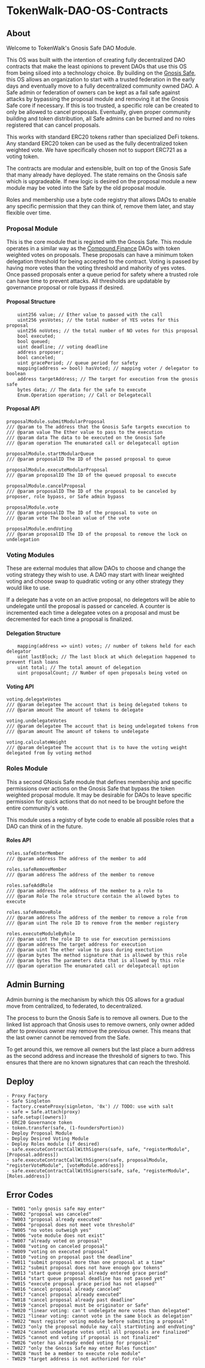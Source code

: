 # TokenWalk-DAO-OS-Contracts

## About

Welcome to TokenWalk's Gnosis Safe DAO Module.

This OS was built with the intention of creating fully decentralized DAO contracts that make the least opinions to prevent DAOs that use this OS from being siloed into a technology choice. By building on the [Gnosis Safe](https://github.com/gnosis/safe-contracts), this OS allows an organization to start with a trusted federation in the early days and eventually move to a fully decentralized community owned DAO. A Safe admin or federation of owners can be kept as a fail safe against attacks by bypassing the proposal module and removing it at the Gnosis Safe core if necessary. If this is too trusted, a specific role can be created to only be allowed to cancel proposals. Eventually, given proper community building and token distribution, all Safe admins can be burned and no roles registered that can cancel proposals.

This works with standard ERC20 tokens rather than specialized DeFi tokens. Any standard ERC20 token can be used as the fully decentralized token weighted vote. We have specifically chosen not to support ERC721 as a voting token. 

The contracts are modular and extensible, built on top of the Gnosis Safe that many already have deployed. The state remains on the Gnosis safe which is upgradeable. If new logic is desired on the proposal module a new module may be voted into the Safe by the old proposal module. 

Roles and membership use a byte code registry that allows DAOs to enable any specific permission that they can think of, remove them later, and stay flexible over time.

### Proposal Module

This is the core module that is registed with the Gnosis Safe. This module operates in a similar way as the [Compound.Finance](https://github.com/compound-finance/compound-protocol/tree/master/contracts/Governance) DAOs with token weighted votes on proposals. These proposals can have a minimum token delegation threshold for being accepted to the contract. Voting is passed by having more votes than the voting threshold and mahority of yes votes. Once passed proposals enter a queue period for safety where a trusted role can have time to prevent attacks. All thresholds are updatable by governance proposal or role bypass if desired.

#### Proposal Structure
```
    uint256 value; // Ether value to passed with the call
    uint256 yesVotes; // the total number of YES votes for this proposal
    uint256 noVotes; // the total number of NO votes for this proposal        
    bool executed;
    bool queued;
    uint deadline; // voting deadline
    address proposer;
    bool canceled;
    uint gracePeriod; // queue period for safety
    mapping(address => bool) hasVoted; // mapping voter / delegator to boolean 
    address targetAddress; // The target for execution from the gnosis safe
    bytes data; // The data for the safe to execute
    Enum.Operation operation; // Call or Delegatecall
```

#### Proposal API
```
proposalModule.submitModularProposal
/// @param to The address that the Gnosis Safe targets execution to
/// @param value The Ether value to pass to the execution
/// @param data The data to be executed on the Gnosis Safe
/// @param operation The enumarated call or delegatecall option

proposalModule.startModularQueue
/// @param proposalID The ID of the passed proposal to queue

proposalModule.executeModularProposal
/// @param proposalID The ID of the queued proposal to execute

proposalModule.cancelProposal
/// @param proposalID The ID of the proposal to be canceled by proposer, role bypass, or Safe admin bypass

proposalModule.vote
/// @param proposalID The ID of the proposal to vote on
/// @param vote The boolean value of the vote

proposalModule.endVoting
/// @param proposalID The ID of the proposal to remove the lock on undelegation 
```

### Voting Modules

These are external modules that allow DAOs to choose and change the voting strategy they wish to use. A DAO may start with linear weighted voting and choose swap to quadratic voting or any other strategy they would like to use.

If a delegate has a vote on an active proposal, no delegetors will be able to undelegate until the proposal is passed or canceled. A counter is incremented each time a delegatee votes on a proposal and must be decremented for each time a proposal is finalized.

#### Delegation Structure
```
    mapping(address => uint) votes; // number of tokens held for each delegator
    uint lastBlock; // The last block at which delegation happened to prevent flash loans
    uint total; // The total amount of delegation
    uint proposalCount; // Number of open proposals being voted on
```

#### Voting API
```
voting.delegateVotes
/// @param delegatee The account that is being delegated tokens to
/// @param amount The amount of tokens to delegate

voting.undelegateVotes
/// @param delegatee The account that is being undelegated tokens from
/// @param amount The amount of tokens to undelegate

voting.calculateWeight
/// @param delegatee The account that is to have the voting weight delegated from by voting method
```

### Roles Module

This a second GNosis Safe module that defines membership and specific permissions over actions on the Gnosis Safe that bypass the token weighted proposal module. It may be desirable for DAOs to leave specific permission for quick actions that do not need to be brought before the entire community's vote.

This module uses a registry of byte code to enable all possible roles that a DAO can think of in the future.

#### Roles API
```
roles.safeEnterMember
/// @param address The address of the member to add

roles.safeRemoveMember
/// @param address The address of the member to remove

roles.safeAddRole
/// @param address The address of the member to a role to
/// @param Role The role structure contain the allowed bytes to execute

roles.safeRemoveRole
/// @param address The address of the member to remove a role from
/// @param uint The role ID to remove from the member registery

roles.executeModuleByRole
/// @param uint The role ID to use for execution permissions
/// @param address The target address for execution
/// @param uint The ether value to pass during exectution
/// @param bytes The method signature that is allowed by this role
/// @param bytes The parameters data that is allowed by this role
/// @param operation The enumarated call or delegatecall option
```

## Admin Burning

Admin burning is the mechanism by which this OS allows for a gradual move from centralized, to federated, to decentralized.

The process to burn the Gnosis Safe is to remove all owners. Due to the linked list approach that Gnosis uses to remove owners, only owner added after to previous owner may remove the previous owner. This means that the last owner cannot be removed from the Safe.

To get around this, we remove all owners but the last place a burn address as the second address and increase the threshold of signers to two. This ensures that there are no known signatures that can reach the threshold.

## Deploy 

```
- Proxy Factory
- Safe Singleton
- factory.createProxy(signleton, '0x') // TODO: use with salt
- safe = Safe.attach(proxy)
- safe.setup([owners])
- ERC20 Governance token
- token.transfer(safe, (1-foundersPortion))
- Deploy Proposal Module
- Deploy Desired Voting Module
- Deploy Roles module (if desired)
- safe.executeContractCallWithSigners(safe, safe, "registerModule", [Proposal.address])
- safe.executeContractCallWithSigners(safe, proposalModule, "registerVoteModule", [voteModule.address])
- safe.executeContractCallWithSigners(safe, safe, "registerModule", [Roles.address])
``` 

## Error Codes
```
- TW001 "only gnosis safe may enter"
- TW002 "proposal was canceled"
- TW003 "proposal already executed"
- TW004 "proposal does not meet vote threshold"
- TW005 "no votes outweigh yes"
- TW006 "vote module does not exist"
- TW007 "already voted on proposal"
- TW008 "voting on canceled proposal"
- TW009 "voting on executed proposal"
- TW010 "voting on proposal past the deadline"
- TW011 "submit proposal more than one proposal at a time"
- TW012 "submit proposal does not have enough gov tokens"
- TW013 "start queue proposal already entered grace period"
- TW014 "start queue proposal deadline has not passed yet"
- TW015 "execute proposal grace period has not elapsed"
- TW016 "cancel proposal already canceled"
- TW017 "cancel proposal already executed"
- TW018 "cancel proposal already past deadline"
- TW019 "cancel proposal must be originator or Safe"
- TW020 "linear voting: can't undelegate more votes than delegated"
- TW021 "linear voting: cannot vote in the same block as delegation"
- TW022 "must register voting module before submitting a proposal"
- TW023 "only the proposal module may call startVoting and endVoting"
- TW024 "cannot undelegate votes until all proposals are finalized"
- TW025 "cannot end voting if proposal is not finalized"
- TW026 "voter has already ended voting for proposal"
- TW027 "only the Gnosis Safe may enter Roles function"
- TW028 "must be a member to execute role module"
- TW029 "target address is not authorized for role"
```

